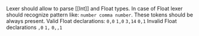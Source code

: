 Lexer should allow to parse [[Int]] and Float types. In case of Float lexer should recognize pattern like:
`number comma number`.
These tokens should be always present. Valid Float declarations:
`0,0`
`1,0`
`3,14`
`0,1`
Invalid Float declarations
`,0`
`1,`
`0,,1`
